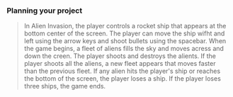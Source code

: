 ### Planning your project

> In Alien Invasion, the player controls a rocket ship that appears at the bottom center of the screen. The player can move the ship wifht and left using the arrow keys and shoot bullets using the spacebar. When the game begins, a fleet of aliens fills the sky and moves acress and down the creen. The player shoots and destroys the alients. If the player shoots all the aliens, a new fleet appears that moves faster than the previous fleet. If any alien hits the player's ship or reaches the bottom of the screen, the player loses a ship. If the player loses three ships, the game ends.

